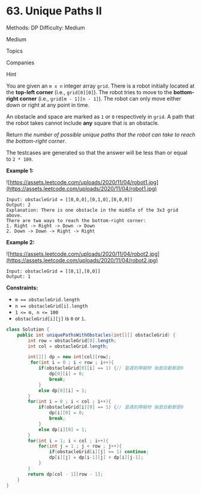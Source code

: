 # 63. Unique Paths II

Methods: DP
Difficulty: Medium

Medium

Topics

Companies

Hint

You are given an `m x n` integer array `grid`. There is a robot initially located at the **top-left corner** (i.e., `grid[0][0]`). The robot tries to move to the **bottom-right corner** (i.e., `grid[m - 1][n - 1]`). The robot can only move either down or right at any point in time.

An obstacle and space are marked as `1` or `0` respectively in `grid`. A path that the robot takes cannot include **any** square that is an obstacle.

Return *the number of possible unique paths that the robot can take to reach the bottom-right corner*.

The testcases are generated so that the answer will be less than or equal to `2 * 109`.

**Example 1:**

![https://assets.leetcode.com/uploads/2020/11/04/robot1.jpg](https://assets.leetcode.com/uploads/2020/11/04/robot1.jpg)

```
Input: obstacleGrid = [[0,0,0],[0,1,0],[0,0,0]]
Output: 2
Explanation: There is one obstacle in the middle of the 3x3 grid above.
There are two ways to reach the bottom-right corner:
1. Right -> Right -> Down -> Down
2. Down -> Down -> Right -> Right

```

**Example 2:**

![https://assets.leetcode.com/uploads/2020/11/04/robot2.jpg](https://assets.leetcode.com/uploads/2020/11/04/robot2.jpg)

```
Input: obstacleGrid = [[0,1],[0,0]]
Output: 1

```

**Constraints:**

- `m == obstacleGrid.length`
- `n == obstacleGrid[i].length`
- `1 <= m, n <= 100`
- `obstacleGrid[i][j]` is `0` or `1`.

```java
class Solution {
    public int uniquePathsWithObstacles(int[][] obstacleGrid) {
        int row = obstacleGrid[0].length;
        int col = obstacleGrid.length;

        int[][] dp = new int[col][row];
         for(int i = 0 ; i < row ; i++){
            if(obstacleGrid[0][i] == 1) {// 當遇到障礙物 後面自動都是0
                dp[0][i] = 0;
                break;
            }
            else dp[0][i] = 1;
        }
        for(int i = 0 ; i < col ; i++){
            if(obstacleGrid[i][0] == 1) {// 當遇到障礙物 後面自動都是0
                dp[i][0] = 0;
                break;
            }
            else dp[i][0] = 1;
        }
        for(int i = 1; i < col ; i++){
            for(int j = 1 ; j < row ; j++){
                if(obstacleGrid[i][j] == 1) continue;
                dp[i][j] = dp[i-1][j] + dp[i][j-1];
            }
        }
        return dp[col - 1][row - 1];
    }
}
```